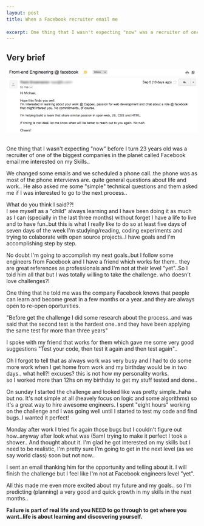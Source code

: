 ```yaml
---
layout: post
title: When a Facebook recruiter email me

excerpt: One thing that I wasn't expecting "now" was a recruiter of one of the biggest companies in the planet called Facebook email me interested on my Skills..
---
```


## Very brief

<div class="fluidImg">
<img src="/assets/images/post-images/fb.png" alt="Email from facebook recruiter">
</div>

<br>

One thing that I wasn't expecting "now" before I turn 23 years old was a recruiter of one of the biggest companies in the planet called Facebook email me
interested on my Skills..

We changed some emails and we scheduled a phone call..the phone was as most of the phone interviews are. quite general questions about life and work..
He also asked me some "simple" technical questions and them asked me if I was interested to go to the next process..

What do you think I said??! <br>
I see myself as a "child" always learning and I have been doing it as much as I can (specially in the last three months) without forget I have a life to live and to have fun..but this is what I really like to do so at least five days of seven days
of the week I'm studying/reading, coding experiments and trying to colaborate with open source projects..I have goals and I'm accomplishing step by step.

No doubt I'm going to accomplish my next goals..but I follow some engineers from Facebook and I have a friend which works for them..
they are great references as professionals and I'm not at their level "yet"..So I told him all that but I was totally willing to take the challenge. who doesn't love challenges?!

One thing that he told me was the company Facebook knows that people can learn and become great in a few months or a year..and they are always open to re-open oportunities.

"Before get the challenge I did some research about the process..and was said that the second test is the hardest one..and they have been
applying the same test for more than three years"

I spoke with my friend that works for them which gave me some very good suggestions "Test your code, then test it again and then test again"..

Oh I forgot to tell that as always work was very busy and I had to do some more work when I get home from work and my birthday would be in two days.. what hell?! excuses? this is not how my personality works. <br>
so I worked more than 12hs on my birthday to get my stuff tested and done..

On sunday I started the challenge and looked like was pretty simple..haha but no. It's not simple at all (heavely focus on logic and some algorithms) so it's a great way to hire awesome engineers.
I spent "eight hours" working on the challenge and I was going well until I started to test my code and find bugs..I wanted it perfect!

Monday after work I tried fix again those bugs but I couldn't figure out how..anyway after look what was (5am) trying to make it perfect I took a shower..
And thought about it. I'm glad he got interested on my skills but I need to be realistic, I'm pretty sure I'm going to get in the next level (as we say world class) soon but not now..

I sent an email thanking him for the opportunity and telling about it. I will finish the challenge but I feel like I'm not at Facebook engineers level "yet".

All this made me even more excited about my future and my goals.. so I'm predicting (planning) a very good and quick growth in my skills in the next months..

<strong> Failure is part of real life and you NEED to go through to get where you want..life is about learning and discovering yourself. </strong>